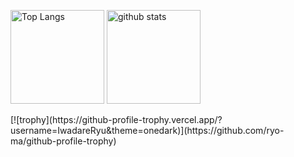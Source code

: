 <p align="left"> 
  <img alt="Top Langs" height="150px" src="https://github-readme-stats.vercel.app/api/top-langs/?username=IwadareRyu&layout=compact&show_icons=true&theme=onedark" />
  <img alt="github stats" height="150px" src="https://github-readme-stats.vercel.app/api?username=IwadareRyu&theme=onedark&show_icons=ture" />
</p>
[![trophy](https://github-profile-trophy.vercel.app/?username=IwadareRyu&theme=onedark)](https://github.com/ryo-ma/github-profile-trophy)

